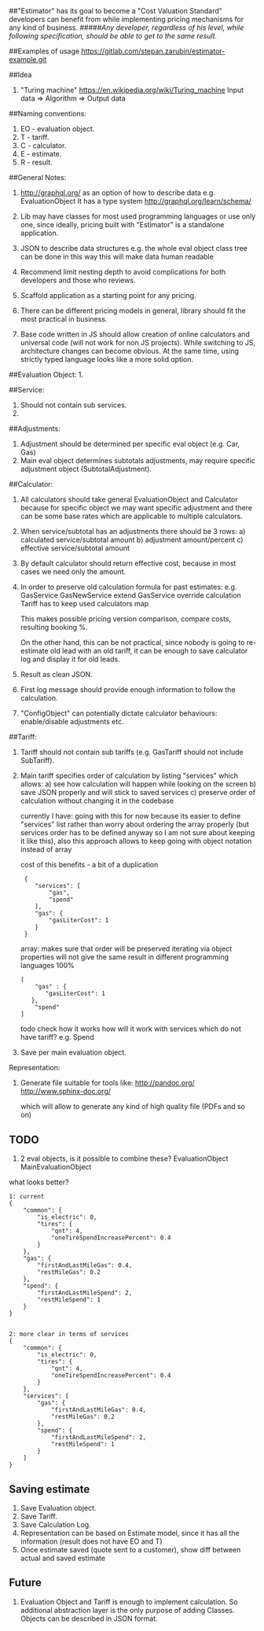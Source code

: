 ##

##"Estimator" has its goal to become a "Cost Valuation Standard" developers can benefit from while implementing pricing mechanisms for any kind of business.
#####*Any developer, regardless of his level, while following specification, should be able to get to the same result.* 

##Examples of usage
https://gitlab.com/stepan.zarubin/estimator-example.git

##Idea
1. "Turing machine" https://en.wikipedia.org/wiki/Turing_machine
   Input data => Algorithm => Output data

##Naming conventions:
1. EO - evaluation object.
2. T - tariff.
3. C - calculator.
4. E - estimate.
5. R - result.


##General Notes:
1. http://graphql.org/ as an option of how to describe data e.g. EvaluationObject
   It has a type system http://graphql.org/learn/schema/
2. Lib may have classes for most used programming languages or use only one, since ideally, pricing built with "Estimator" is a standalone application.
3. JSON to describe data structures
   e.g. the whole eval object class tree can be done in this way
   this will make data human readable

4. Recommend limit nesting depth to avoid complications for both developers and those who reviews.
5. Scaffold application as a starting point for any pricing.
6. There can be different pricing models in general, library should fit the most practical in business.
7. Base code written in JS should allow creation of online calculators and universal code (will not work for non JS projects).
   While switching to JS, architecture changes can become obvious.
   At the same time, using strictly typed language looks like a more solid option.


##Evaluation Object:
1. 


##Service:
1. Should not contain sub services.
2. 


##Adjustments:
1. Adjustment should be determined per specific eval object (e.g. Car, Gas)
2. Main eval object determines subtotals adjustments, may require specific adjustment object (SubtotalAdjustment).


##Calculator:
1. All calculators should take general EvaluationObject and Calculator 
   because for specific object we may want specific adjustment 
   and there can be some base rates which are applicable to multiple calculators.
2. When service/subtotal has an adjustments there should be 3 rows:
    a) calculated service/subtotal amount
    b) adjustment amount/percent
    c) effective service/subtotal amount
3. By default calculator should return effective cost, because in most cases we need only the amount.
4. In order to preserve old calculation formula for past estimates:
   e.g. GasService
   GasNewService extend GasService
   override calculation
   Tariff has to keep used calculators map
   
   This makes possible pricing version comparison, compare costs, resulting booking %.
   
   On the other hand, this can be not practical, since nobody is going to re-estimate old lead with an old tariff, it can be enough to save calculator log and display it for old leads.

5. Result as clean JSON.
6. First log message should provide enough information to follow the calculation.
7. "ConfigObject" can potentially dictate calculator behaviours: enable/disable adjustments etc.

##Tariff:
1. Tariff should not contain sub tariffs (e.g. GasTariff should not include SubTariff).
2. Main tariff specifies order of calculation by listing "services" which allows:
   a) see how calculation will happen while looking on the screen
   b) save JSON properly and will stick to saved services
   c) preserve order of calculation without changing it in the codebase
   
   currently I have:
   going with this for now because its easier to define "services" list rather than worry about ordering the array properly (but services order has to be defined anyway so I am not sure about keeping it like this),
   also this approach allows to keep going with object notation instead of array
   
   cost of this benefits - a bit of a duplication
   
        {
           "services": [
               "gas",
               "spend"
           ],
           "gas": {
               "gasLiterCost": 1
           }
        }
   
   array: makes sure that order will be preserved
   iterating via object properties will not give the same result in different programming languages 100%
   
       [
           "gas" : {
              "gasLiterCost": 1
          },
           "spend"
       ]
       
    todo check how it works
    how will it work with services which do not have tariff? e.g. Spend
   
3. Save per main evaluation object.


Representation:
1. Generate file suitable for tools like:
   http://pandoc.org/
   http://www.sphinx-doc.org/
    
   which will allow to generate any kind of high quality file (PDFs and so on)


## TODO
1. 2 eval objects, is it possible to combine these?
   EvaluationObject
   MainEvaluationObject

what looks better?

    1: current
    {
        "common": {
            "is_electric": 0,
            "tires": {
                "qnt": 4,
                "oneTireSpendIncreasePercent": 0.4
            }
        },
        "gas": {
            "firstAndLastMileGas": 0.4,
            "restMileGas": 0.2
        },
        "spend": {
            "firstAndLastMileSpend": 2,
            "restMileSpend": 1
        }
    }
    
    
    2: more clear in terms of services
    {
        "common": {
            "is_electric": 0,
            "tires": {
                "qnt": 4,
                "oneTireSpendIncreasePercent": 0.4
            }
        },
        "services": [
            "gas": {
                "firstAndLastMileGas": 0.4,
                "restMileGas": 0.2
            },
            "spend": {
                "firstAndLastMileSpend": 2,
                "restMileSpend": 1
            }
        ]
    }

## Saving estimate
1. Save Evaluation object.
2. Save Tariff.
3. Save Calculation Log.
5. Representation can be based on Estimate model, since it has all the information (result does not have EO and T)
6. Once estimate saved (quote sent to a customer), show diff between actual and saved estimate

## Future
1. Evaluation Object and Tariff is enough to implement calculation.
   So additional abstraction layer is the only purpose of adding Classes.
   Objects can be described in JSON format.